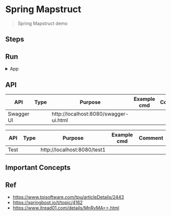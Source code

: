 # Spring Mapstruct
> Spring Mapstruct demo


## Steps


## Run

<details>
<summary>App</summary>

```bash
#---------------------------
# Run app
#---------------------------

# build
mvn package

# run
java -jar <built_jar>
```

</details>

## API

| API        | Type | Purpose                               | Example cmd | Comment|
|------------| -------- |---------------------------------------| ----- | ---- |
| Swagger UI |  | http://localhost:8080/swagger-ui.html | |

| API | Type | Purpose | Example cmd | Comment|
| ----- | -------- |--------------------------| ----- | ---- |
| Test |  | http://localhost:8080/test1 | |


## Important Concepts

## Ref
- https://www.tpisoftware.com/tpu/articleDetails/2443
- https://springboot.io/t/topic/4162
- https://www.itread01.com/details/MnRvMA==.html
